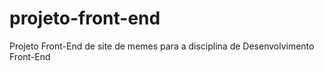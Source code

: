 # projeto-front-end
Projeto Front-End de site de memes para a disciplina de Desenvolvimento Front-End
